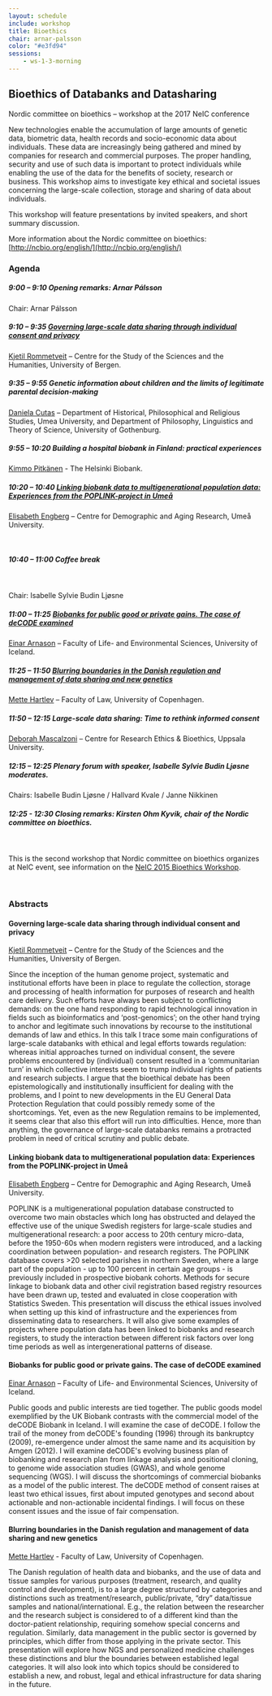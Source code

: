 ```yaml
---
layout: schedule
include: workshop
title: Bioethics
chair: arnar-palsson
color: "#e3fd94"
sessions:
    - ws-1-3-morning
---
```


## Bioethics of Databanks and Datasharing

Nordic committee on bioethics – workshop at the 2017 NeIC conference

New technologies enable the accumulation of large amounts of genetic data,
biometric data,  health records and socio-economic data about individuals. These
data are increasingly being gathered and mined by companies for research and
commercial purposes. The proper handling, security and use of such data is
important to protect individuals while enabling the use of the data for the
benefits of society, research or business. This workshop aims to investigate key
ethical and societal issues concerning the large-scale collection, storage and
sharing of data about individuals.

This workshop will feature presentations by invited speakers, and short summary discussion.

More information about the Nordic committee on bioethics:
[http://ncbio.org/english/](http://ncbio.org/english/)

### Agenda

##### 9:00 – 9:10 Opening remarks: Arnar Pálsson

Chair: Arnar Pálsson


##### 9:10 – 9:35  [Governing large-scale data sharing through individual consent and privacy](#governing-large-scale-data-sharing-through-individual-consent-an)

[Kjetil Rommetveit](http://www.uib.no/en/persons/Kjetil.Rommetveit) –
Centre for the Study of the Sciences and the Humanities, University of Bergen.

##### 9:35 – 9:55  Genetic information about children and the limits of legitimate parental decision-making

[Daniela Cutas](http://flov.gu.se/english/about/staff?languageId=100001&userId=xcutda) –
Department of Historical, Philosophical and Religious Studies, Umea University,
and Department of Philosophy, Linguistics and Theory of Science, University of
Gothenburg.

##### 9:55 – 10:20  Building a hospital biobank in Finland: practical experiences

[Kimmo Pitkänen](http://www.biopankki.fi/en/finnish-biobanks/) -
The Helsinki Biobank.

##### 10:20 – 10:40  [Linking biobank data to multigenerational population data: Experiences from the POPLINK-project in Umeå](#linking-biobank-data-to-multigenerational-population-data-experi)

[Elisabeth Engberg](http://www.cedar.umu.se/english/about-cedar/staff/?uid=elen0001) –
Centre for Demographic and Aging Research, Umeå University.

<br/>

##### 10:40 – 11:00 Coffee break

<br/>

Chair: Isabelle Sylvie Budin Ljøsne

##### 11:00 – 11:25  [Biobanks for public good or private gains. The case of deCODE examined](#biobanks-for-public-good-or-private-gains-the-case-of-decode-exa)

[Einar Arnason](http://uni.hi.is/einararn/) –
Faculty of Life- and Environmental Sciences, University of Iceland.


##### 11:25 – 11:50  [Blurring boundaries in the Danish regulation and management of data sharing and new genetics](#blurring-boundaries-in-the-danish-regulation-and-management-of-d)

[Mette Hartlev](http://www.jur.ku.dk/medarbejdere/mettehartlev) –
Faculty of Law, University of Copenhagen.


##### 11:50 – 12:15 Large-scale data sharing: Time to rethink informed consent

[Deborah Mascalzoni](http://crb.uu.se/staff/deborah-mascalzoni/) –
Centre for Research Ethics & Bioethics, Uppsala University.

##### 12:15 – 12:25 Plenary forum with speaker, Isabelle Sylvie Budin Ljøsne moderates.

Chairs: Isabelle Budin Ljøsne / Hallvard Kvale / Janne Nikkinen

##### 12:25 - 12:30 Closing remarks: Kirsten Ohm Kyvik, chair of the Nordic committee on bioethics.

<br/>

This is the second workshop that Nordic committee on bioethics organizes at NeIC event, see information on the [NeIC 2015 Bioethics Workshop](http://neic2015.nordforsk.org/display/NeIC2015/Bioethics).

<br/>

### Abstracts

#### Governing large-scale data sharing through individual consent and privacy

[Kjetil Rommetveit](http://www.uib.no/en/persons/Kjetil.Rommetveit) –
Centre for the Study of the Sciences and the Humanities, University of Bergen.

Since the inception of the human genome project, systematic and institutional
efforts have been in place to regulate the collection, storage and processing of
health information for purposes of research and health care delivery. Such
efforts have always been subject to conflicting demands: on the one hand
responding to rapid technological innovation in fields such as bioinformatics
and ‘post-genomics’; on the other hand trying to anchor and legitimate such
innovations by recourse to the institutional demands of law and ethics. In this
talk I trace some main configurations of large-scale databanks with ethical and
legal efforts towards regulation: whereas initial approaches turned on
individual consent, the severe problems encountered by (individual) consent
resulted in a ‘communitarian turn’ in which collective interests seem to trump
individual rights of patients and research subjects. I argue that the bioethical
debate has been epistemologically and institutionally insufficient for dealing
with the problems, and I point to new developments in the EU General Data
Protection Regulation that could possibly remedy some of the shortcomings. Yet,
even as the new Regulation remains to be implemented, it seems clear that also
this effort will run into difficulties. Hence, more than anything, the
governance of large-scale databanks remains a protracted problem in need of
critical scrutiny and public debate.

#### Linking biobank data to multigenerational population data: Experiences from the POPLINK-project in Umeå

[Elisabeth Engberg](http://www.cedar.umu.se/english/about-cedar/staff/?uid=elen0001) –
Centre for Demographic and Aging Research, Umeå University.

POPLINK is a multigenerational population database constructed to overcome two
main obstacles which long has obstructed and delayed the effective use of the
unique Swedish registers for large-scale studies and multigenerational research:
a poor access to 20th century micro-data, before the 1950-60s when modern
registers were introduced, and a lacking coordination between population- and
research registers. The POPLINK database covers >20 selected parishes in
northern Sweden, where a large part of the population - up to 100 percent in
certain age groups - is previously included in prospective biobank cohorts.
Methods for secure linkage to biobank data and other civil registration based
registry resources have been drawn up, tested and evaluated in close cooperation
with Statistics Sweden. This presentation will discuss the ethical issues
involved when setting up this kind of infrastructure and the experiences from
disseminating data to researchers. It will also give some examples of projects
where population data has been linked to biobanks and research registers, to
study the interaction between different risk factors over long time periods as
well as intergenerational patterns of disease.

#### Biobanks for public good or private gains. The case of deCODE examined

[Einar Arnason](http://uni.hi.is/einararn/) –
Faculty of Life- and Environmental Sciences, University of Iceland.

Public goods and public interests are tied together. The public goods model
exemplified by the UK Biobank contrasts with the commercial model of the deCODE
Biobank in Iceland. I will examine the case of deCODE. I follow the trail of the
money from deCODE's founding (1996) through its bankruptcy (2009), re-emergence
under almost the same name and its acquisition by Amgen (2012). I will examine
deCODE's evolving business plan of biobanking and research plan from linkage
analysis and positional cloning, to genome wide association studies (GWAS), and
whole genome sequencing (WGS). I will discuss the shortcomings of commercial
biobanks as a model of the public interest. The deCODE method of consent raises
at least two ethical issues, first about imputed genotypes and second about
actionable and non-actionable incidental findings. I will focus on these consent
issues and the issue of fair compensation.  

#### Blurring boundaries in the Danish regulation and management of data sharing and new genetics

[Mette Hartlev](http://www.jur.ku.dk/medarbejdere/mettehartlev) -
Faculty of Law, University of Copenhagen.

The Danish regulation of health data and biobanks, and the use of data and
tissue samples for various purposes (treatment, research, and quality control
and development), is to a large degree structured by categories and distinctions
such as treatment/research, public/private, “dry” data/tissue samples and
national/international. E.g., the relation between the researcher and the
research subject is considered to of a different kind than the doctor-patient
relationship, requiring somehow special concerns and regulation.  Similarly,
data management in the public sector is governed by principles, which differ
from those applying in the private sector. This presentation will explore how
NGS and personalized medicine challenges these distinctions and blur the
boundaries between established legal categories. It will also look into which
topics should be considered to establish a new, and robust, legal and ethical
infrastructure for data sharing in the future.
